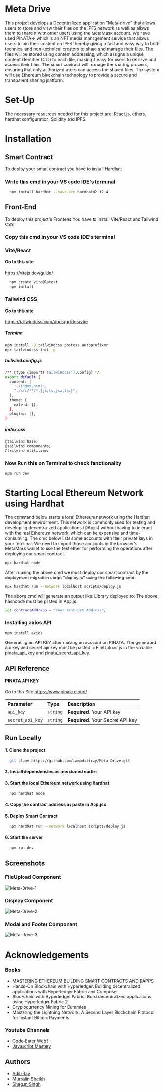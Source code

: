 

# Meta Drive

This project develops a Decentralized application "Meta-drive" that allows users to store and view their files on the IPFS network as well as allows them to share it with other users using the MetaMask account. We have used PINATA-> which is an NFT media management service that allows users to pin their content on IPFS thereby giving a fast and easy way to both technical and non-technical creators to share and manage their files.
The files will be stored using content addressing, which assigns a unique content identifier (CID) to each file, making it easy for users to retrieve and access their files. The smart contract will manage the sharing process, ensuring that only authorized users can access the shared files. The system will use Ethereum blockchain technology to provide a secure and transparent sharing platform.

# Set-Up

The necessary resources needed for this project are: React.js, ethers, hardhat configuration, Solidity and IPFS.





# Installation

## Smart Contract
To deploy your smart contract you have to install Hardhat:

### Write this cmd in your VS code IDE's terminal
```bash
  npm install hardhat --save-dev hardhat@2.12.4 
```
## Front-End
To deploy this project's Frontend You have to install Vite/React and Tailwind CSS

### Copy this cmd in your VS code IDE's terminal
### Vite/React

#### Go to this site

https://vitejs.dev/guide/

```bash
  npm create vite@latest
  npm install
```
### Tailwind CSS

#### Go to this site

https://tailwindcss.com/docs/guides/vite

##### Terminal
```bash
npm install -D tailwindcss postcss autoprefixer
npx tailwindcss init -p
```
##### tailwind.config.js
```bash
/** @type {import('tailwindcss').Config} */
export default {
  content: [
    "./index.html",
    "./src/**/*.{js,ts,jsx,tsx}",
  ],
  theme: {
    extend: {},
  },
  plugins: [],
}
```

##### index.css
```bash
@tailwind base;
@tailwind components;
@tailwind utilities;
```

### Now Run this on Terminal to check functionality
```bash
npm run dev
```

# Starting Local Ethereum Network using Hardhat

The command below starts a local Ethereum network using the Hardhat development environment. This network is commonly used for testing and developing decentralized applications (DApps) without having to interact with the real Ethereum network, which can be expensive and time-consuming. The cmd below lists some accounts with their private keys in your terminal. We need to import those accounts in the browser's MetaMask wallet to use the test ether for performing the operations after deploying our smart contract.

```bash
npx hardhat node
```
After ruuning the above cmd we must deploy our smart contract by the deployment migration script "deploy.js" using the following cmd.

```bash
npx hardhat run --network localhost scripts/deploy.js
```
The above cmd will generate an output like:
Library deployed to:<hashcode>
The above hashcode must be pasted in App.js
```bash
let contractAddress = "Your Contract Address";
```

### Installing axios API
```bash
npm install axios
```
Generating an API KEY after making an account on PINATA.
The generated api key and secret api key must be pasted in FileUpload.js in the variable pinata_api_key and pinata_secret_api_key.






    
## API Reference

#### PINATA API KEY

Go to this Site
  https://www.pinata.cloud/


| Parameter | Type     | Description                |
| :-------- | :------- | :------------------------- |
| `api_key` | `string` | **Required**. Your API key |
| `secret_api_key` | `string` | **Required**. Your Secret API key |



## Run Locally

#### 1. Clone the project

```bash
  git clone https://github.com/iamaditiray/Meta-Drive.git
```
#### 2. Install dependencies as mentioned earlier

#### 3. Start the local Ethereum network using Hardhat

```bash
  npx hardhat node
```
#### 4. Copy the contract address as paste in App.jsx

#### 5. Deploy Smart Contract

```bash
  npx hardhat run --network localhost scripts/deploy.js
```

#### 6. Start the server

```bash
  npm run dev
```




## Screenshots
  ### FileUpload Component

  ![Meta-Drive-1](https://user-images.githubusercontent.com/103599179/235833837-3fd981be-8183-4071-a02b-e41c1aa9621d.png)
  ### Display Component

  ![Meta-Drive-2](https://user-images.githubusercontent.com/103599179/235833852-fff44067-c674-4b1c-8f44-2918383d2188.png)
  ### Modal and Footer Component

  ![Meta-Drive-3](https://user-images.githubusercontent.com/103599179/235833860-273481d4-6b79-4b89-b0b4-fa8cbb3a27a5.png)

# Acknowledgements
### Books
- MASTERING ETHEREUM BUILDING SMART CONTRACTS AND DAPPS
- Hands-On Blockchain with Hyperledger: Building decentralized applications with Hyperledger Fabric and Composer
- Blockchain with Hyperledger Fabric: Build decentralized applications using Hyperledger Fabric 2
- Cryptocurrency Mining for Dummies 
- Mastering the Lightning Network: A Second Layer Blockchain Protocol for Instant Bitcoin Payments

### Youtube Channels
 - [Code-Eater Web3](https://www.youtube.com/@codeeaterweb3971)
 - [Javascript Mastery](https://www.youtube.com/@javascriptmastery)

## Authors
- [Aditi Ray](https://github.com/iamaditiray)
- [Mursalin Sheikh](https://github.com/mosabhai77)
- [Shagun Singh](https://www.github.com/octokatherine)
